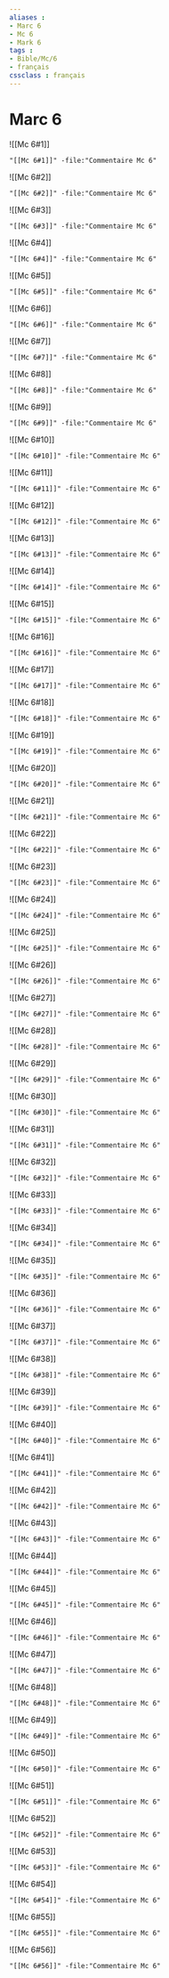 ```yaml
---
aliases : 
- Marc 6
- Mc 6
- Mark 6
tags : 
- Bible/Mc/6
- français
cssclass : français
---
```


# Marc 6

![[Mc 6#1]]

```query
"[[Mc 6#1]]" -file:"Commentaire Mc 6"
```

![[Mc 6#2]]

```query
"[[Mc 6#2]]" -file:"Commentaire Mc 6"
```

![[Mc 6#3]]

```query
"[[Mc 6#3]]" -file:"Commentaire Mc 6"
```

![[Mc 6#4]]

```query
"[[Mc 6#4]]" -file:"Commentaire Mc 6"
```

![[Mc 6#5]]

```query
"[[Mc 6#5]]" -file:"Commentaire Mc 6"
```

![[Mc 6#6]]

```query
"[[Mc 6#6]]" -file:"Commentaire Mc 6"
```

![[Mc 6#7]]

```query
"[[Mc 6#7]]" -file:"Commentaire Mc 6"
```

![[Mc 6#8]]

```query
"[[Mc 6#8]]" -file:"Commentaire Mc 6"
```

![[Mc 6#9]]

```query
"[[Mc 6#9]]" -file:"Commentaire Mc 6"
```

![[Mc 6#10]]

```query
"[[Mc 6#10]]" -file:"Commentaire Mc 6"
```

![[Mc 6#11]]

```query
"[[Mc 6#11]]" -file:"Commentaire Mc 6"
```

![[Mc 6#12]]

```query
"[[Mc 6#12]]" -file:"Commentaire Mc 6"
```

![[Mc 6#13]]

```query
"[[Mc 6#13]]" -file:"Commentaire Mc 6"
```

![[Mc 6#14]]

```query
"[[Mc 6#14]]" -file:"Commentaire Mc 6"
```

![[Mc 6#15]]

```query
"[[Mc 6#15]]" -file:"Commentaire Mc 6"
```

![[Mc 6#16]]

```query
"[[Mc 6#16]]" -file:"Commentaire Mc 6"
```

![[Mc 6#17]]

```query
"[[Mc 6#17]]" -file:"Commentaire Mc 6"
```

![[Mc 6#18]]

```query
"[[Mc 6#18]]" -file:"Commentaire Mc 6"
```

![[Mc 6#19]]

```query
"[[Mc 6#19]]" -file:"Commentaire Mc 6"
```

![[Mc 6#20]]

```query
"[[Mc 6#20]]" -file:"Commentaire Mc 6"
```

![[Mc 6#21]]

```query
"[[Mc 6#21]]" -file:"Commentaire Mc 6"
```

![[Mc 6#22]]

```query
"[[Mc 6#22]]" -file:"Commentaire Mc 6"
```

![[Mc 6#23]]

```query
"[[Mc 6#23]]" -file:"Commentaire Mc 6"
```

![[Mc 6#24]]

```query
"[[Mc 6#24]]" -file:"Commentaire Mc 6"
```

![[Mc 6#25]]

```query
"[[Mc 6#25]]" -file:"Commentaire Mc 6"
```

![[Mc 6#26]]

```query
"[[Mc 6#26]]" -file:"Commentaire Mc 6"
```

![[Mc 6#27]]

```query
"[[Mc 6#27]]" -file:"Commentaire Mc 6"
```

![[Mc 6#28]]

```query
"[[Mc 6#28]]" -file:"Commentaire Mc 6"
```

![[Mc 6#29]]

```query
"[[Mc 6#29]]" -file:"Commentaire Mc 6"
```

![[Mc 6#30]]

```query
"[[Mc 6#30]]" -file:"Commentaire Mc 6"
```

![[Mc 6#31]]

```query
"[[Mc 6#31]]" -file:"Commentaire Mc 6"
```

![[Mc 6#32]]

```query
"[[Mc 6#32]]" -file:"Commentaire Mc 6"
```

![[Mc 6#33]]

```query
"[[Mc 6#33]]" -file:"Commentaire Mc 6"
```

![[Mc 6#34]]

```query
"[[Mc 6#34]]" -file:"Commentaire Mc 6"
```

![[Mc 6#35]]

```query
"[[Mc 6#35]]" -file:"Commentaire Mc 6"
```

![[Mc 6#36]]

```query
"[[Mc 6#36]]" -file:"Commentaire Mc 6"
```

![[Mc 6#37]]

```query
"[[Mc 6#37]]" -file:"Commentaire Mc 6"
```

![[Mc 6#38]]

```query
"[[Mc 6#38]]" -file:"Commentaire Mc 6"
```

![[Mc 6#39]]

```query
"[[Mc 6#39]]" -file:"Commentaire Mc 6"
```

![[Mc 6#40]]

```query
"[[Mc 6#40]]" -file:"Commentaire Mc 6"
```

![[Mc 6#41]]

```query
"[[Mc 6#41]]" -file:"Commentaire Mc 6"
```

![[Mc 6#42]]

```query
"[[Mc 6#42]]" -file:"Commentaire Mc 6"
```

![[Mc 6#43]]

```query
"[[Mc 6#43]]" -file:"Commentaire Mc 6"
```

![[Mc 6#44]]

```query
"[[Mc 6#44]]" -file:"Commentaire Mc 6"
```

![[Mc 6#45]]

```query
"[[Mc 6#45]]" -file:"Commentaire Mc 6"
```

![[Mc 6#46]]

```query
"[[Mc 6#46]]" -file:"Commentaire Mc 6"
```

![[Mc 6#47]]

```query
"[[Mc 6#47]]" -file:"Commentaire Mc 6"
```

![[Mc 6#48]]

```query
"[[Mc 6#48]]" -file:"Commentaire Mc 6"
```

![[Mc 6#49]]

```query
"[[Mc 6#49]]" -file:"Commentaire Mc 6"
```

![[Mc 6#50]]

```query
"[[Mc 6#50]]" -file:"Commentaire Mc 6"
```

![[Mc 6#51]]

```query
"[[Mc 6#51]]" -file:"Commentaire Mc 6"
```

![[Mc 6#52]]

```query
"[[Mc 6#52]]" -file:"Commentaire Mc 6"
```

![[Mc 6#53]]

```query
"[[Mc 6#53]]" -file:"Commentaire Mc 6"
```

![[Mc 6#54]]

```query
"[[Mc 6#54]]" -file:"Commentaire Mc 6"
```

![[Mc 6#55]]

```query
"[[Mc 6#55]]" -file:"Commentaire Mc 6"
```

![[Mc 6#56]]

```query
"[[Mc 6#56]]" -file:"Commentaire Mc 6"
```

